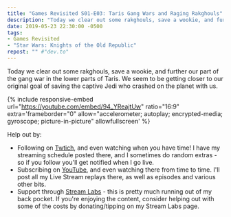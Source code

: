 ```yaml
---
title: "Games Revisited S01-E03: Taris Gang Wars and Raging Rakghouls"
description: "Today we clear out some rakghouls, save a wookie, and further our part of the gang war in the lower parts of Taris. We seem to be getting closer to our original goal of saving the captive Jedi who crashed on the planet with us."
date: 2019-05-23 22:30:00 -0500
tags:
- Games Revisited
- "Star Wars: Knights of the Old Republic"
repost: "" #"dev.to"
---
```


Today we clear out some rakghouls, save a wookie, and further our part of the gang war in the lower parts of Taris. We seem to be getting closer to our original goal of saving the captive Jedi who crashed on the planet with us.
<!--more-->


{% include responsive-embed url="https://youtube.com/embed/94_YReajtUw" ratio="16:9" extra='frameborder="0" allow="accelerometer; autoplay; encrypted-media; gyroscope; picture-in-picture" allowfullscreen' %}

Help out by:
 * Following on [Twtich](https://twitch.tv/AnonJr_Live), and even watching when you have time! I have my streaming schedule posted there, and I sometimes do random extras - so if you follow you'll get notified when I go live.
 * Subscribing on [YouTube](http://www.youtube.com/channel/UCXafqhKHbkSUIrq0LAuu0tw), and even watching there from time to time. I'll post all my Live Stream replays there, as well as episodes and various other bits.
 * Support through [Stream Labs](https://streamlabs.com/anonjr_live) - this is pretty much running out of my back pocket. If you're enjoying the content, consider helping out with some of the costs by donating/tipping on my Stream Labs page.